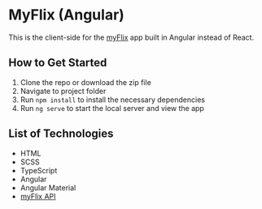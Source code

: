 # MyFlix (Angular)
This is the client-side for the [myFlix](https://github.com/kaykay1424/myFlix-client) app built in Angular instead of React.

## How to Get Started
1. Clone the repo or download the zip file
1. Navigate to project folder
1. Run `npm install` to install the necessary dependencies
1. Run `ng serve` to start the local server and view the app

## List of Technologies
- HTML
- SCSS
- TypeScript
- Angular
- Angular Material
- [myFlix API](https://github.com/kaykay1424/movie-api)